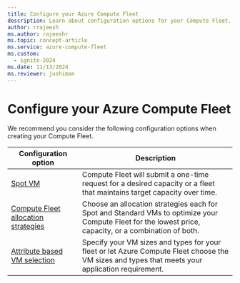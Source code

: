 ```yaml
---
title: Configure your Azure Compute Fleet
description: Learn about configuration options for your Compute Fleet.
author: rrajeesh
ms.author: rajeeshr
ms.topic: concept-article
ms.service: azure-compute-fleet
ms.custom:
  - ignite-2024
ms.date: 11/13/2024
ms.reviewer: jushiman
---
```


# Configure your Azure Compute Fleet 

We recommend you consider the following configuration options when creating your Compute Fleet.

| Configuration option | Description |
|----------------------|-------------|
| [Spot VM]() | Compute Fleet will submit a one-time request for a desired capacity or a fleet that maintains target capacity over time. |
| [Compute Fleet allocation strategies]() | Choose an allocation strategies each for Spot and Standard VMs to optimize your Compute Fleet for the lowest price, capacity, or a combination of both. |
| [Attribute based VM selection](attribute-based-vm-selection.md) | Specify your VM sizes and types for your fleet or let Azure Compute Fleet choose the VM sizes and types that meets your application requirement. |
